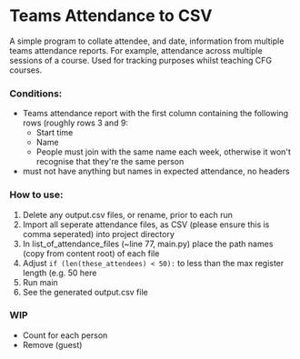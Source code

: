 # Teams Attendance to CSV 

A simple program to collate attendee, and date, information from multiple teams attendance reports. For example, attendance across multiple sessions of a course. Used for tracking purposes whilst teaching CFG courses.

### Conditions: 
- Teams attendance report with the first column containing the following rows (roughly rows 3 and 9: 
  - Start time
  - Name
  - People must join with the same name each week, otherwise it won't recognise that they're the same person 
- must not have anything but names in expected attendance, no headers 

### How to use: 
1. Delete any output.csv files, or rename, prior to each run
2. Import all seperate attendance files, as CSV (please ensure this is comma seperated) into project directory 
3. In list_of_attendance_files (~line 77, main.py) place the path names (copy from content root) of each file
4. Adjust `if (len(these_attendees) < 50):` to less than the max register length (e.g. 50 here 
3. Run main 
4. See the generated output.csv file 


### WIP 
- Count for each person 
- Remove (guest)
